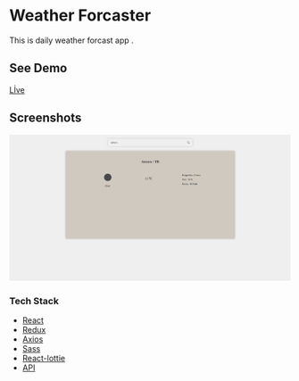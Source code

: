 # Weather Forcaster

This is daily weather forcast app .

## See Demo

[Lİve](https://today-weather-forcast.netlify.app/)

## Screenshots

<img src="./public/Project-image/forcast-app.png">

### Tech Stack

- [React](https://reactjs.org/)
- [Redux](https://redux.js.org/)
- [Axios](https://www.npmjs.com/package/axios)
- [Sass](https://sass-lang.com/)
- [React-lottie](https://www.npmjs.com/package/react-lottie)
- [API](https://openweathermap.org/)